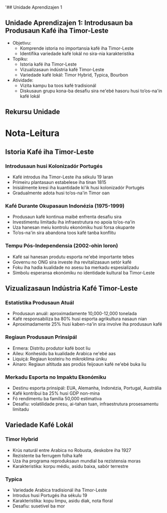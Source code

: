 '## Unidade Aprendizajen 1

## Unidade Aprendizajen 1: Introdusaun ba Produsaun Kafé iha Timor-Leste
- Objetivu:
  * Komprende istoria no importansia kafé iha Timor-Leste
  * Identifika variedade kafé lokál no sira-nia karakteristika
- Topiku:
  * Istoria kafé iha Timor-Leste
  * Vizualizasaun indústria kafé Timor-Leste
  * Variedade kafé lokál: Timor Hybrid, Typica, Bourbon
- Atividade:
  * Vizita kampu ba toos kafé tradisionál
  * Diskusaun grupu kona-ba desafiu sira ne'ebé hasoru husi to’os-na'in kafé lokál

## Rekursu Unidade

# Nota-Leitura

## Istoria Kafé iha Timor-Leste

### Introdusaun husi Kolonizadór Portugés
- Kafé introdus iha Timor-Leste iha sékulu 19 laran
- Primeiru plantasaun estabelese iha tinan 1815
- Inisiálmente kresi iha kuantidade ki'ik husi kolonizadór Portugés
- Gradualmente adota husi to’os-na'in Timor oan

### Kafé Durante Okupasaun Indonézia (1975-1999)
- Produsaun kafé kontinua maibé enfrenta desafiu sira
- Investimentu limitadu iha infraestrutura no apoia to’os-na'in
- Uza hanesan meiu kontrolu ekonómiku husi forsa okupante
- To’os-na'in sira abandona toos kafé tanba konflitu

### Tempu Pós-Independensia (2002-ohin loron)
- Kafé sai hanesan produtu esporta ne'ebé importante tebes
- Governu no ONG sira investe iha revitalizasaun setór kafé
- Foku iha hadia kualidade no asesu ba merkadu espesializadu
- Simbolu esperansa ekonómiku no identidade kultural ba Timor-Leste

## Vizualizasaun Indústria Kafé Timor-Leste

### Estatístika Produsaun Atuál
- Produsaun anuál: aproximadamente 10,000-12,000 tonelada
- Kafé responsabiliza ba 80% husi esporta agrikultura nasaun nian
- Aproximadamente 25% husi kaben-na'in sira involve iha produsaun kafé

### Regiaun Produsaun Prinsipál
- Ermera: Distritu produtor kafé boot liu
- Aileu: Konhesidu ba kualidade Arabica ne'ebé aas
- Liquiçá: Regiaun kosteiru ho mikroklíma úniku
- Ainaro: Regiaun altituda aas prodús feijoaun kafé ne'ebé buka liu

### Merkadu Esporta no Impaktu Ekonómiku
- Destinu esporta prinsipál: EUA, Alemanha, Indonézia, Portugal, Austrália
- Kafé kontribui ba 25% husi GDP non-mina
- Fó rendimentu ba família 50,000 estimativa
- Desafiu: volatilidade presu, ai-tahan tuan, infraestrutura prosesamentu limitadu

## Variedade Kafé Lokál

### Timor Hybrid
- Krús naturál entre Arabica no Robusta, deskobre iha 1927
- Rezistente ba ferrugem folha kafé
- Uza iha programa reproduksaun mundial ba rezistensia moras
- Karakteristika: korpu médiu, asidu baixa, sabór terrestre

### Typica
- Variedade Arabica tradisionál iha Timor-Leste
- Introdus husi Portugés iha sékulu 19
- Karakteristika: kopu limpu, asidu diak, nota floral
- Desafiu: susetível ba mor